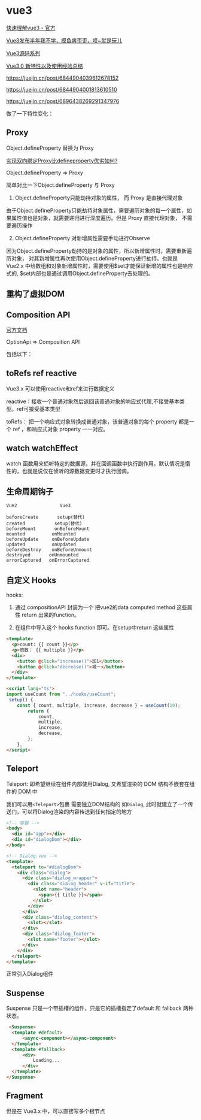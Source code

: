 # vue3

[快速理解vue3 - 官方](https://v3.cn.vuejs.org/guide/migration/introduction.html#%E5%BF%AB%E9%80%9F%E5%BC%80%E5%A7%8B)

[Vue3发布半年我不学，摸鱼爽歪歪，哎~就是玩儿](https://juejin.cn/post/6955129410705948702)

[Vue3源码系列](https://vue3js.cn/start/)

[Vue3.0 新特性以及使用经验总结](https://juejin.cn/post/6940454764421316644)

<https://juejin.cn/post/6844904039612678152>

<https://juejin.cn/post/6844904001813610510>

<https://juejin.cn/post/6896438269291347976>

做了一下特性变化：

## Proxy

Object.defineProperty 替换为 Proxy

[实现双向绑定Proxy比defineproperty优劣如何?](https://juejin.cn/post/6844903601416978439)

Object.defineProperty => Proxy

简单对比一下Object.defineProperty 与 Proxy

1. Object.defineProperty只能劫持对象的属性， 而 Proxy 是直接代理对象

由于Object.defineProperty只能劫持对象属性，需要遍历对象的每一个属性，如果属性值也是对象，就需要递归进行深度遍历。但是 Proxy 直接代理对象， 不需要遍历操作

2. Object.defineProperty 对新增属性需要手动进行Observe

因为Object.defineProperty劫持的是对象的属性，所以新增属性时，需要重新遍历对象， 对其新增属性再次使用Object.defineProperty进行劫持。也就是 Vue2.x 中给数组和对象新增属性时，需要使用$set才能保证新增的属性也是响应式的, $set内部也是通过调用Object.defineProperty去处理的。

## 重构了虚拟DOM

## Composition API

[官方文档](https://vue-composition-api-rfc.netlify.app/zh/api.html#setup)

OptionApi => Composition API

包括以下：

## toRefs ref  reactive

Vue3.x 可以使用reactive和ref来进行数据定义

reactive：接收一个普通对象然后返回该普通对象的响应式代理,不接受基本类型。ref可接受基本类型

toRefs： 把一个响应式对象转换成普通对象，该普通对象的每个 property 都是一个 ref ，和响应式对象 property 一一对应。

## watch watchEffect

watch 函数用来侦听特定的数据源，并在回调函数中执行副作用。默认情况是惰性的，也就是说仅在侦听的源数据变更时才执行回调。

## 生命周期钩子

```
Vue2                Vue3

beforeCreate       setup(替代)
created           setup(替代)
beforeMount       onBeforeMount
mounted          onMounted
beforeUpdate     onBeforeUpdate
updated          onUpdated
beforeDestroy    onBeforeUnmount
destroyed       onUnmounted
errorCaptured   onErrorCaptured
```

## 自定义 Hooks

hooks:

1. 通过 compositionAPI 封装为一个 把vue2的data computed method 这些属性 return 出来的function。

2. 在组件中导入这个 hooks function 即可。在setup中return 这些属性

```html
<template>
  <p>count: {{ count }}</p>
  <p>倍数： {{ multiple }}</p>
  <div>
    <button @click="increase()">加1</button>
    <button @click="decrease()">减一</button>
  </div>
</template>

<script lang="ts">
import useCount from "../hooks/useCount";
 setup() {
    const { count, multiple, increase, decrease } = useCount(10);
        return {
            count,
            multiple,
            increase,
            decrease,
        };
    },
</script>
```

## Teleport

Teleport: 即希望继续在组件内部使用Dialog, 又希望渲染的 DOM 结构不嵌套在组件的 DOM 中

我们可以用`<Teleport>`包裹 需要独立DOM结构的 如`Dialog`, 此时就建立了一个传送门，可以将Dialog渲染的内容传送到任何指定的地方

```html
<!-- 容器 -->
<body>
  <div id="app"></div>
  <div id="dialogDom"></div>
</body>
```

```html
<!-- Dialog.vue -->
<template>
  <teleport to="#dialogDom">
    <div class="dialog">
      <div class="dialog_wrapper">
        <div class="dialog_header" v-if="title">
          <slot name="header">
            <span>{{ title }}</span>
          </slot>
        </div>
      </div>
      <div class="dialog_content">
        <slot></slot>
      </div>
      <div class="dialog_footer">
        <slot name="footer"></slot>
      </div>
    </div>
  </teleport>
</template>
```

正常引入Dialog组件

## Suspense

Suspense 只是一个带插槽的组件，只是它的插槽指定了default 和 fallback 两种状态。

```html
 <Suspense>
  <template #default>
      <async-component></async-component>
  </template>
  <template #fallback>
      <div>
          Loading...
      </div>
  </template>
</Suspense>
```

## Fragment

但是在 Vue3.x 中，可以直接写多个根节点
